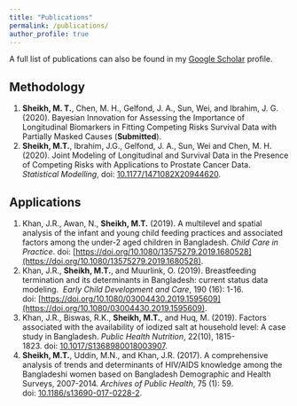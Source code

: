 ```yaml
---
title: "Publications"
permalink: /publications/
author_profile: true
---
```


A full list of publications can also be found in my 
[Google Scholar](https://scholar.google.com/citations?user=PAaEqSkAAAAJ&hl=en) profile.

## Methodology
1. **Sheikh, M. T.**, Chen, M. H., Gelfond, J. A., Sun, Wei, and Ibrahim, J. G. (2020). Bayesian Innovation for Assessing the Importance of Longitudinal Biomarkers in Fitting Competing Risks  Survival Data with Partially Masked Causes (**Submitted**).
1. **Sheikh, M.T.**, Ibrahim, J.G., Gelfond, J. A., Sun, Wei and Chen, M. H. (2020). Joint Modeling of 
Longitudinal and Survival Data in the Presence of Competing Risks with Applications 
to Prostate Cancer Data. *Statistical Modelling*, doi: [10.1177/1471082X20944620](https://journals.sagepub.com/doi/10.1177/1471082X20944620).

## Applications
1. Khan, J.R., Awan, N., **Sheikh, M.T.** (2019). A multilevel and spatial analysis 
of the infant and young child feeding practices and associated factors among the 
under-2 aged children in Bangladesh. *Child Care in Practice*. 
doi: [https://doi.org/10.1080/13575279.2019.1680528](https://doi.org/10.1080/13575279.2019.1680528).
1. Khan, J.R., **Sheikh, M.T.**, and Muurlink, O. (2019). Breastfeeding termination and 
its determinants in Bangladesh: current status data modeling. 
*Early Child Development and Care*, 190 (16): 1-16. doi: [https://doi.org/10.1080/03004430.2019.1595609](https://doi.org/10.1080/03004430.2019.1595609).
1. Khan, J.R., Biswas, R.K., **Sheikh, M.T.**, and Huq, M. (2019). Factors associated with 
the availability of iodized salt at household level: A case study in Bangladesh. 
*Public Health Nutrition*, 22(10), 1815-1823. doi: [10.1017/S1368980018003907](https://www.cambridge.org/core/journals/public-health-nutrition/article/factors-associated-with-the-availability-of-iodized-salt-at-household-level-a-case-study-in-bangladesh/17580692A2007D6D5FE07C2C5590218D).
1. **Sheikh, M.T.**, Uddin, M.N., and Khan, J.R. (2017). A comprehensive analysis of trends 
and determinants of HIV/AIDS knowledge among the Bangladeshi women based on Bangladesh 
Demographic and Health Surveys, 2007-2014. 
*Archives of Public Health*, 75 (1): 59. doi: [10.1186/s13690-017-0228-2](https://link.springer.com/article/10.1186/s13690-017-0228-2).
